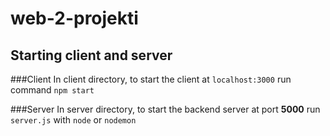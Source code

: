 # web-2-projekti
 
## Starting client and server

###Client
In client directory, to start the client at `localhost:3000` run command `npm start`

###Server
In server directory, to start the backend server at port **5000** run `server.js` with `node` or `nodemon`
